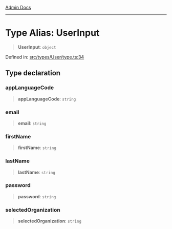 [Admin Docs](/)

***

# Type Alias: UserInput

> **UserInput**: `object`

Defined in: [src/types/User/type.ts:34](https://github.com/PalisadoesFoundation/talawa-admin/blob/main/src/types/User/type.ts#L34)

## Type declaration

### appLanguageCode

> **appLanguageCode**: `string`

### email

> **email**: `string`

### firstName

> **firstName**: `string`

### lastName

> **lastName**: `string`

### password

> **password**: `string`

### selectedOrganization

> **selectedOrganization**: `string`
